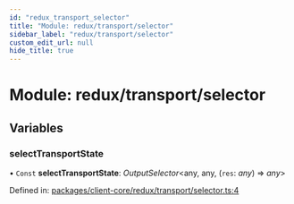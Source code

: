 ```yaml
---
id: "redux_transport_selector"
title: "Module: redux/transport/selector"
sidebar_label: "redux/transport/selector"
custom_edit_url: null
hide_title: true
---
```


# Module: redux/transport/selector

## Variables

### selectTransportState

• `Const` **selectTransportState**: *OutputSelector*<any, any, (`res`: *any*) => *any*\>

Defined in: [packages/client-core/redux/transport/selector.ts:4](https://github.com/xr3ngine/xr3ngine/blob/66a84a950/packages/client-core/redux/transport/selector.ts#L4)
